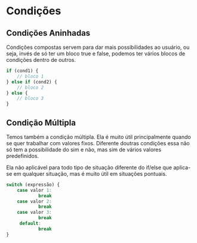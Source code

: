 # Condições

## Condições Aninhadas

Condições compostas servem para dar mais possibilidades ao usuário, ou seja, invés de só ter um bloco true e false, podemos ter vários blocos de condições dentro de outros.

```js
if (cond1) {
   	// bloco 1
} else if (cond2) {
    // bloco 2
} else {
    // bloco 3
}
```

## Condição Múltipla

Temos também a condição múltipla. Ela é muito útil principalmente quando se quer trabalhar com valores fixos. Diferente doutras condições essa não só tem a possibilidade do sim e não, mas sim de vários valores predefinidos.

Ela não aplicável para todo tipo de situação diferente do if/else que aplica-se em qualquer situação, mas é muito útil em situações pontuais.

```js
switch (expressão) {
    case valor 1:
        	break
    case valor 2:
        	break
    case valor 3:
     		break
     default: 
     		break	 
}
```